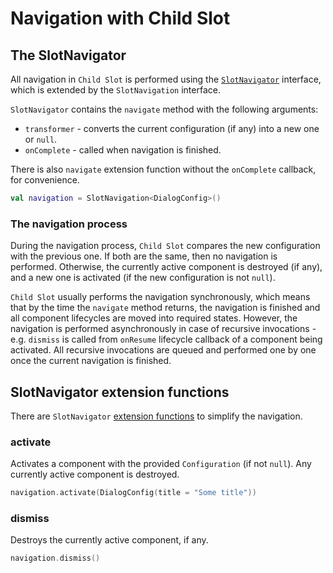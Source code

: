 # Navigation with Child Slot

## The SlotNavigator

All navigation in `Child Slot` is performed using the [`SlotNavigator`](https://github.com/arkivanov/Decompose/blob/master/decompose/src/commonMain/kotlin/com/arkivanov/decompose/router/slot/SlotNavigator.kt) interface, which is extended by the `SlotNavigation` interface. 

`SlotNavigator` contains the `navigate` method with the following arguments:

- `transformer` - converts the current configuration (if any) into a new one or `null`.
- `onComplete` - called when navigation is finished.

There is also `navigate` extension function without the `onComplete` callback, for convenience.

```kotlin title="Creating the navigation"
val navigation = SlotNavigation<DialogConfig>()
```

### The navigation process

During the navigation process, `Child Slot` compares the new configuration with the previous one. If both are the same, then no navigation is performed. Otherwise, the currently active component is destroyed (if any), and a new one is activated (if the new configuration is not `null`).  

`Child Slot` usually performs the navigation synchronously, which means that by the time the `navigate` method returns, the navigation is finished and all component lifecycles are moved into required states. However, the navigation is performed asynchronously in case of recursive invocations - e.g. `dismiss` is called from `onResume` lifecycle callback of a component being activated. All recursive invocations are queued and performed one by one once the current navigation is finished.

## SlotNavigator extension functions

There are `SlotNavigator` [extension functions](https://github.com/arkivanov/Decompose/blob/master/decompose/src/commonMain/kotlin/com/arkivanov/decompose/router/slot/SlotNavigatorExt.kt) to simplify the navigation.

### activate

Activates a component with the provided `Configuration` (if not `null`). Any currently active component is destroyed.

```kotlin
navigation.activate(DialogConfig(title = "Some title"))
```

### dismiss

Destroys the currently active component, if any.

```kotlin
navigation.dismiss()
```
